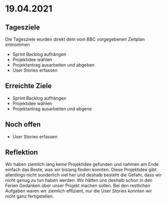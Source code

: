 # 19.04.2021

## Tagesziele
Die Tagesziele wurden direkt dem vom BBC vorgegebenen Zeitplan entnommen
* Sprint Backlog aufhängen
* Projektidee wählen
* Projektantrag ausarbeiten und abgeben
* User Stories erfassen
## Erreichte Ziele
* Sprint Backlog aufhängen
* Projektidee wählen
* Projektantrag ausarbeiten und abgene
## Noch offen
* User Stories erfassen
## Reflektion
Wir haben ziemlich lang keine Projektidee gefunden und nahmen am Ende einfach das Beste, was wir bislang finden konnten.
Diese Projektidee gibt allerdings nicht sonderlich viel her und deshalb besteht die Gefahr, dass wir nicht genug zu tun haben werden. Wir hätten uns deshalb schon in den Ferien Gedanken über unser Projekt machen sollen.
Bei den restlichen Aufgaben waren wir ziemlich effizient, nur die User Stories konnten wir nicht ganz fertigstellen.